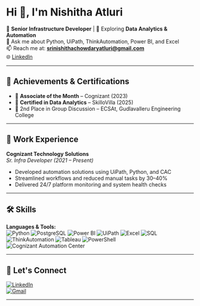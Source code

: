 # Hi 👋, I'm Nishitha Atluri

🎯 **Senior Infrastructure Developer** | 🌱 Exploring **Data Analytics & Automation**  
💬 Ask me about Python, UiPath, ThinkAutomation, Power BI, and Excel  
📫 Reach me at: **srinishithachowdaryatluri@gmail.com**  
🌐 [LinkedIn](https://www.linkedin.com/in/srinishithaatluri)

---

## 🏅 Achievements & Certifications

- 🥇 **Associate of the Month** – Cognizant (2023)  
- 📜 **Certified in Data Analytics** – SkilloVilla (2025)  
- 🥈 2nd Place in Group Discussion – ECSAt, Gudlavalleru Engineering College  

---

## 💼 Work Experience

**Cognizant Technology Solutions**  
*Sr. Infra Developer (2021 – Present)*  
- Developed automation solutions using UiPath, Python, and CAC  
- Streamlined workflows and reduced manual tasks by 30–40%  
- Delivered 24/7 platform monitoring and system health checks

---

## 🛠️ Skills

**Languages & Tools:**  
![Python](https://img.shields.io/badge/-Python-3776AB?logo=python&logoColor=white&style=flat) ![PostgreSQL](https://img.shields.io/badge/-PostgreSQL-336791?logo=postgresql&logoColor=white&style=flat) ![Power BI](https://img.shields.io/badge/-PowerBI-F2C811?logo=powerbi&logoColor=black&style=flat) ![UiPath](https://img.shields.io/badge/-UiPath-FF6600?logo=uipath&logoColor=white&style=flat) ![Excel](https://img.shields.io/badge/-Excel-217346?logo=microsoft-excel&logoColor=white&style=flat) ![SQL](https://img.shields.io/badge/-SQL-4479A1?logo=postgresql&logoColor=white&style=flat) ![ThinkAutomation](https://img.shields.io/badge/-ThinkAutomation-blueviolet?style=flat)  ![Tableau](https://img.shields.io/badge/-Tableau-E97627?logo=tableau&logoColor=white&style=flat) ![PowerShell](https://img.shields.io/badge/-PowerShell-5391FE?logo=powershell&logoColor=white&style=flat) ![Cognizant Automation Center](https://img.shields.io/badge/-CAC-0A5DA4?style=flat&logo=data&logoColor=white)

---

## 🔗 Let's Connect

[![LinkedIn](https://img.shields.io/badge/-LinkedIn-0077B5?logo=linkedin&logoColor=white&style=flat-square)](https://www.linkedin.com/in/srinishithaatluri)  
[![Gmail](https://img.shields.io/badge/-Email-D14836?logo=gmail&logoColor=white&style=flat-square)](mailto:srinishithachowdaryatluri@gmail.com)

---
